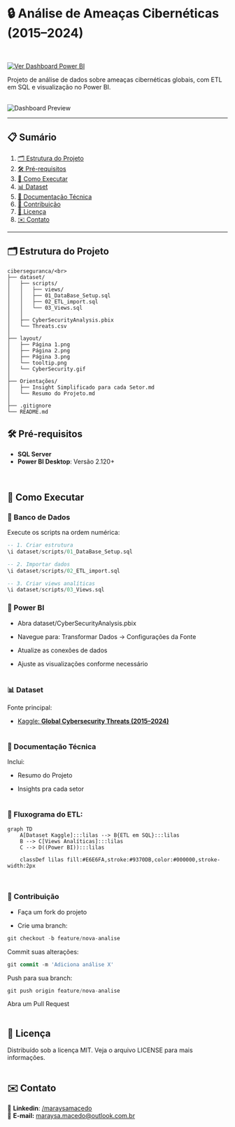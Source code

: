 # 🔒 Análise de Ameaças Cibernéticas (2015–2024)

<br>

[![Ver Dashboard Power BI](https://img.shields.io/badge/Ver%20Dashboard-Power%20BI-F2D722?style=flat&logo=powerbi&logoColor=black)](https://app.powerbi.com/links/TPsKYkUKGk?ctid=001ed149-d761-4dc5-9830-52a79f552e84&pbi_source=linkShare&bookmarkGuid=261a763b-92b7-4da2-aff4-fc70e0f16bc4)




Projeto de análise de dados sobre ameaças cibernéticas globais, com ETL em SQL e visualização no Power BI.
<br><br>

![Dashboard Preview](layout/CyberSecurity.gif)

---

## 📋 Sumário

1. [🗂️ Estrutura do Projeto](#️-estrutura-do-projeto)
2. [🛠️ Pré-requisitos](#️-pré-requisitos)
3. [🚀 Como Executar](#️-como-executar)
4. [📊 Dataset](#️-dataset)
5. [📄 Documentação Técnica](#️-documentação-técnica)
6. [🤝 Contribuição](#️-contribuição)
7. [📜 Licença](#️-licença)
8. [✉️ Contato](#️-contato)

---

## 🗂️ Estrutura do Projeto
```plainttext
ciberseguranca/<br>
├── dataset/  
│   ├── scripts/              
│   │   ├── views/            
│   │   ├── 01_DataBase_Setup.sql  
│   │   ├── 02_ETL_import.sql  
│   │   └── 03_Views.sql  
│   │
│   ├── CyberSecurityAnalysis.pbix  
│   └── Threats.csv          
│
├── layout/                   
│   ├── Página 1.png  
│   ├── Página 2.png  
│   ├── Página 3.png  
│   └── tooltip.png
│   └── CyberSecurity.gif
│
├── Orientações/              
│   ├── Insight Simplificado para cada Setor.md 
│   └── Resumo do Projeto.md 
│
├── .gitignore               
└── README.md
```

## 🛠️ Pré-requisitos
- **SQL Server**
- **Power BI Desktop**: Versão 2.120+

<br>

## 🚀 Como Executar

### 🔹 Banco de Dados
Execute os scripts na ordem numérica:
```sql
-- 1. Criar estrutura
\i dataset/scripts/01_DataBase_Setup.sql

-- 2. Importar dados
\i dataset/scripts/02_ETL_import.sql

-- 3. Criar views analíticas
\i dataset/scripts/03_Views.sql
```

### 🔹 Power BI
* Abra dataset/CyberSecurityAnalysis.pbix

* Navegue para: Transformar Dados → Configurações da Fonte

* Atualize as conexões de dados

* Ajuste as visualizações conforme necessário
<br><br>

### 📊 Dataset
Fonte principal: 

* [Kaggle: **Global Cybersecurity Threats (2015–2024)**](https://www.kaggle.com/datasets/atharvasoundankar/global-cybersecurity-threats-2015-2024)
<br><br>

### 📄 Documentação Técnica
Inclui:

* Resumo do Projeto

* Insights pra cada setor
<br><br>

### 🔁 Fluxograma do ETL:

```mermaid
graph TD
    A[Dataset Kaggle]:::lilas --> B{ETL em SQL}:::lilas
    B --> C[Views Analíticas]:::lilas
    C --> D((Power BI)):::lilas

    classDef lilas fill:#E6E6FA,stroke:#9370DB,color:#000000,stroke-width:2px
```

<br>

### 🤝 Contribuição
* Faça um fork do projeto

* Crie uma branch:
```sql
git checkout -b feature/nova-analise
```
Commit suas alterações:
```sql
git commit -m 'Adiciona análise X'
```
Push para sua branch:
```sql
git push origin feature/nova-analise
```
Abra um Pull Request
<br><br>
## 📜 Licença
Distribuído sob a licença MIT. Veja o arquivo LICENSE para mais informações.
<br><br>
## ✉️ Contato
 🤝 **Linkedin**: [/maraysamacedo](https://www.linkedin.com/in/maraysamacedo/)<br>
📧 **E-mail:** maraysa.macedo@outlook.com.br
